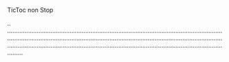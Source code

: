 TicToc non Stop

..
.............................................................................................................................................................................................................................................................................................................................................................................................